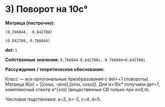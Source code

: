 # 3) Поворот на 10c°

**Матрица (построчно):**

`(0.766044, -0.642788)`

`(0.642788, 0.766044)`

**det:** `1`

**Собственные значения:** `0.766044-0.642788i, 0.766044+0.642788i`

**Рассуждение / теоретическое обоснование:**

Класс — все ортогональные преобразования с det=+1 (повороты). Матрица R(α) = [[cosα, -sinα],[sinα, cosα]]. Для α=10c° получаем дет=1, комплексный спектр e^{±iα} (вещественные СВ только при α≡0,π).

*Числовая подстановка:* a=2, b=-3, c=4, d=5.
